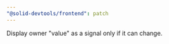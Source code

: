 ```yaml
---
"@solid-devtools/frontend": patch
---
```


Display owner "value" as a signal only if it can change.
